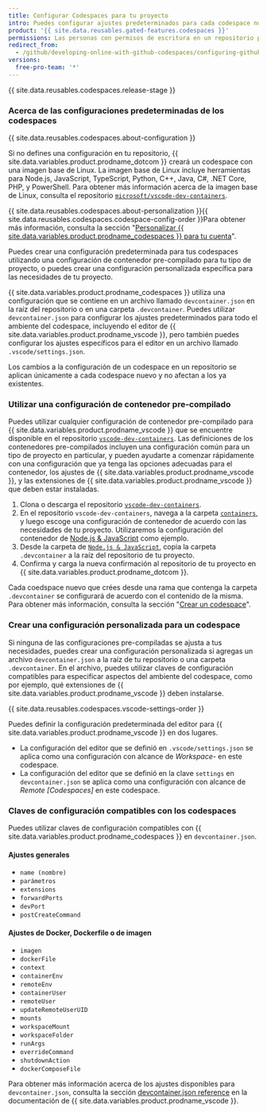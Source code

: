 ```yaml
---
title: Configurar Codespaces para tu proyecto
intro: Puedes configurar ajustes predeterminados para cada codespace nuevo de tu repositorio para garantizar que los colaboradores tengan todas las herramientas y configuraciones que requieran en su ambiente de desarrollo en línea.
product: '{{ site.data.reusables.gated-features.codespaces }}'
permissions: Las personas con permisos de escritura en un repositorio pueden crear o editar la configuración predeterminada del codespace.
redirect_from:
  - /github/developing-online-with-github-codespaces/configuring-github-codespaces-for-your-project
versions:
  free-pro-team: '*'
---
```


{{ site.data.reusables.codespaces.release-stage }}

### Acerca de las configuraciones predeterminadas de los codespaces

{{ site.data.reusables.codespaces.about-configuration }}

Si no defines una configuración en tu repositorio, {{ site.data.variables.product.prodname_dotcom }} creará un codespace con una imagen base de Linux. La imagen base de Linux incluye herramientas para Node.js, JavaScript, TypeScript, Python, C++, Java, C#, .NET Core, PHP, y PowerShell. Para obtener más información acerca de la imagen base de Linux, consulta el repositorio [`microsoft/vscode-dev-containers`](https://github.com/microsoft/vscode-dev-containers/tree/master/containers/codespaces-linux).

{{ site.data.reusables.codespaces.about-personalization }}{{ site.data.reusables.codespaces.codespace-config-order }}Para obtener más información, consulta la sección "[Personalizar {{ site.data.variables.product.prodname_codespaces }} para tu cuenta](/github/developing-online-with-codespaces/personalizing-codespaces-for-your-account)".

Puedes crear una configuración predeterminada para tus codespaces utilizando una configuración de contenedor pre-compilado para tu tipo de proyecto, o puedes crear una configuración personalizada específica para las necesidades de tu proyecto.

{{ site.data.variables.product.prodname_codespaces }} utiliza una configuración que se contiene en un archivo llamado `devcontainer.json` en la raíz del repositorio o en una carpeta `.devcontainer`. Puedes utilizar `devcontainer.json` para configurar los ajustes predeterminados para todo el ambiente del codespace, incluyendo el editor de {{ site.data.variables.product.prodname_vscode }}, pero también puedes configurar los ajustes específicos para el editor en un archivo llamado `.vscode/settings.json`.

Los cambios a la configuración de un codespace en un repositorio se aplican únicamente a cada codespace nuevo y no afectan a los ya existentes.

### Utilizar una configuración de contenedor pre-compilado

Puedes utilizar cualquier configuración de contenedor pre-compilado para {{ site.data.variables.product.prodname_vscode }} que se encuentre disponible en el repositorio [`vscode-dev-containers`](https://github.com/microsoft/vscode-dev-containers). Las definiciones de los contenedores pre-compilados incluyen una configuración común para un tipo de proyecto en particular, y pueden ayudarte a comenzar rápidamente con una configuración que ya tenga las opciones adecuadas para el contenedor, los ajustes de {{ site.data.variables.product.prodname_vscode }}, y las extensiones de {{ site.data.variables.product.prodname_vscode }} que deben estar instaladas.

1. Clona o descarga el repositorio [`vscode-dev-containers`](https://github.com/microsoft/vscode-dev-containers).
1. En el repositorio `vscode-dev-containers`, navega a la carpeta [`containers`](https://github.com/microsoft/vscode-dev-containers/tree/master/containers), y luego escoge una configuración de contenedor de acuerdo con las necesidades de tu proyecto. Utilizaremos la configuración del contenedor de [Node.js & JavaScript](https://aka.ms/vscode-dev-containers/definitions/node) como ejemplo.
1. Desde la carpeta de [`Node.js & JavaScript`](https://aka.ms/vscode-dev-containers/definitions/node), copia la carpeta `.devcontainer` a la raíz del repositorio de tu proyecto.
1. Confirma y carga la nueva confirmación al repositorio de tu proyecto en {{ site.data.variables.product.prodname_dotcom }}.

Cada coedspace nuevo que crées desde una rama que contenga la carpeta `.devcontainer` se configurará de acuerdo con el contenido de la misma. Para obtener más información, consulta la sección "[Crear un codespace](/github/developing-online-with-codespaces/creating-a-codespace)".

### Crear una configuración personalizada para un codespace

Si ninguna de las configuraciones pre-compiladas se ajusta a tus necesidades, puedes crear una configuración personalizada si agregas un archivo `devcontainer.json` a la raíz de tu repositorio o una carpeta `.devcontainer`. En el archivo, puedes utilizar claves de configuración compatibles para especificar aspectos del ambiente del codespace, como por ejemplo, qué extensiones de {{ site.data.variables.product.prodname_vscode }} deben instalarse.

{{ site.data.reusables.codespaces.vscode-settings-order }}

Puedes definir la configuración predeterminada del editor para {{ site.data.variables.product.prodname_vscode }} en dos lugares.

* La configuración del editor que se definió en `.vscode/settings.json` se aplica como una configuración con alcance de _Workspace_- en este codespace.
* La configuración del editor que se definió en la clave `settings` en `devcontainer.json` se aplica como una configuración con alcance de _Remote [Codespaces]_ en este codespace.

### Claves de configuración compatibles con los codespaces

Puedes utilizar claves de configuración compatibles con {{ site.data.variables.product.prodname_codespaces }} en `devcontainer.json`.

#### Ajustes generales

- `name (nombre)`
- `parámetros`
- `extensions`
- `forwardPorts`
- `devPort`
- `postCreateCommand`

#### Ajustes de Docker, Dockerfile o de imagen

- `imagen`
- `dockerFile`
- `context`
- `containerEnv`
- `remoteEnv`
- `containerUser`
- `remoteUser`
- `updateRemoteUserUID`
- `mounts`
- `workspaceMount`
- `workspaceFolder`
- `runArgs`
- `overrideCommand`
- `shutdownAction`
- `dockerComposeFile`

Para obtener más información acerca de los ajustes disponibles para `devcontainer.json`, consulta la sección [devcontainer.json reference](https://aka.ms/vscode-remote/devcontainer.json) en la documentación de {{ site.data.variables.product.prodname_vscode }}.
